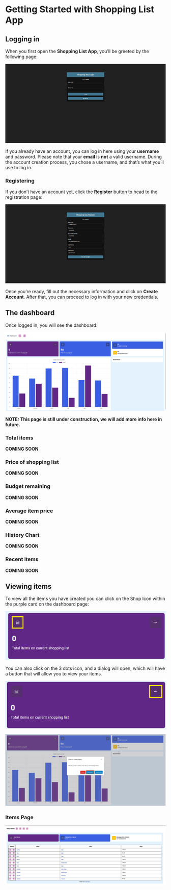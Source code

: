 # Getting Started with Shopping List App

## Logging in

When you first open the **Shopping List App**, you’ll be greeted by the following page:

![Login Page](./assets/login.png)

If you already have an account, you can log in here using your **username** and password. Please note that your **email** is **not** a valid username. During the account creation process, you chose a username, and that’s what you’ll use to log in.

### Registering

If you don’t have an account yet, click the **Register** button to head to the registration page:

![Register Page](./assets/register.png)

Once you’re ready, fill out the necessary information and click on **Create Account**. After that, you can proceed to log in with your new credentials. 

## The dashboard

Once logged in, you will see the dashboard:

![Dashboard](./assets/dashboard.png)

**NOTE: This page is still under construction, we will add more info here in future.**

### Total items

**COMING SOON**

### Price of shopping list

**COMING SOON**

### Budget remaining

**COMING SOON**

### Average item price

**COMING SOON**

### History Chart

**COMING SOON**

### Recent items

**COMING SOON**

## Viewing items

To view all the items you have created you can click on the Shop Icon within the purple card on the dashboard page:

![Total Items Card](./assets/totalItemsCard.png)

You can also click on the 3 dots icon, and a dialog will open, which will have a button that will allow you to view your items.

![Total Items Card with dots highlighted](./assets/totalItemsCardDots.png)

![Total Items Card modal](./assets/totalItemsCardModal.png)

### Items Page

![Items List View](./assets/items.png)
